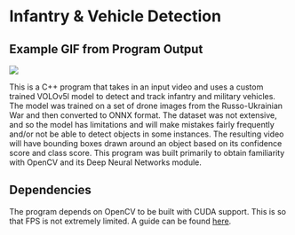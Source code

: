 # Infantry & Vehicle Detection

## Example GIF from Program Output
![](https://github.com/DYLAB2331/infantry-and-vehicle-detection/blob/main/test.gif)

This is a C++ program that takes in an input video and uses a custom trained VOLOv5l model to detect and track infantry and military vehicles. The model was trained on a set of drone images from the Russo-Ukrainian War and then converted to ONNX format. The dataset was not extensive, and so the model has limitations and will make mistakes fairly frequently and/or not be able to detect objects in some instances. The resulting video will have bounding boxes drawn around an object based on its confidence score and class score. This program was built primarily to obtain familiarity with OpenCV and its Deep Neural Networks module.

## Dependencies

The program depends on OpenCV to be built with CUDA support. This is so that FPS is not extremely limited. A guide can be found [here](https://haroonshakeel.medium.com/build-opencv-4-4-0-with-cuda-gpu-support-on-windows-10-without-tears-aa85d470bcd0).
